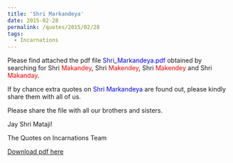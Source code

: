 ```yaml
---
title: 'Shri Markandeya'
date: 2015-02-28
permalink: /quotes/2015/02/28
tags:
  - Incarnations
---
```


Please find attached the pdf file <font color="blue">Shri_Markandeya.pdf</font> obtained by searching for Shri <font color="red">Makandey</font>, Shri <font color="red">Makendey</font>, Shri <font color="red">Makendey</font> and Shri <font color="red">Makanday</font>.   

If by chance extra quotes on <font color="blue">Shri Markandeya</font> are found out, please kindly share them with all of us.  

Please share the file with all our brothers and sisters.  

Jay Shri Mataji!  

The Quotes on Incarnations Team  

[Download pdf here](http://seven-teams.github.io/files/Shri_Markandeya.pdf)